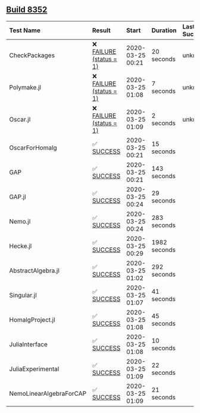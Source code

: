 ## [Build 8352](https://oscarci.mathematik.uni-kl.de/job/oscar/8352/)

| Test Name    | Result | Start | Duration | Last Success |
|:-------------|:-------|:------|:---------|:-------------|
| CheckPackages | ❌ [FAILURE (status = 1)](https://oscarci.mathematik.uni-kl.de/job/oscar/8352/artifact/logs/build-8352/CheckPackages.log) | 2020-03-25 00:21 | 20 seconds | unknown |
| Polymake.jl | ❌ [FAILURE (status = 1)](https://oscarci.mathematik.uni-kl.de/job/oscar/8352/artifact/logs/build-8352/Polymake.jl.log) | 2020-03-25 01:08 | 7 seconds | unknown |
| Oscar.jl | ❌ [FAILURE (status = 1)](https://oscarci.mathematik.uni-kl.de/job/oscar/8352/artifact/logs/build-8352/Oscar.jl.log) | 2020-03-25 01:09 | 2 seconds | unknown |
| OscarForHomalg | ✅ [SUCCESS](https://oscarci.mathematik.uni-kl.de/job/oscar/8352/artifact/logs/build-8352/OscarForHomalg.log) | 2020-03-25 00:21 | 15 seconds |  |
| GAP | ✅ [SUCCESS](https://oscarci.mathematik.uni-kl.de/job/oscar/8352/artifact/logs/build-8352/GAP.log) | 2020-03-25 00:21 | 143 seconds |  |
| GAP.jl | ✅ [SUCCESS](https://oscarci.mathematik.uni-kl.de/job/oscar/8352/artifact/logs/build-8352/GAP.jl.log) | 2020-03-25 00:24 | 29 seconds |  |
| Nemo.jl | ✅ [SUCCESS](https://oscarci.mathematik.uni-kl.de/job/oscar/8352/artifact/logs/build-8352/Nemo.jl.log) | 2020-03-25 00:24 | 283 seconds |  |
| Hecke.jl | ✅ [SUCCESS](https://oscarci.mathematik.uni-kl.de/job/oscar/8352/artifact/logs/build-8352/Hecke.jl.log) | 2020-03-25 00:29 | 1982 seconds |  |
| AbstractAlgebra.jl | ✅ [SUCCESS](https://oscarci.mathematik.uni-kl.de/job/oscar/8352/artifact/logs/build-8352/AbstractAlgebra.jl.log) | 2020-03-25 01:02 | 292 seconds |  |
| Singular.jl | ✅ [SUCCESS](https://oscarci.mathematik.uni-kl.de/job/oscar/8352/artifact/logs/build-8352/Singular.jl.log) | 2020-03-25 01:07 | 41 seconds |  |
| HomalgProject.jl | ✅ [SUCCESS](https://oscarci.mathematik.uni-kl.de/job/oscar/8352/artifact/logs/build-8352/HomalgProject.jl.log) | 2020-03-25 01:08 | 45 seconds |  |
| JuliaInterface | ✅ [SUCCESS](https://oscarci.mathematik.uni-kl.de/job/oscar/8352/artifact/logs/build-8352/JuliaInterface.log) | 2020-03-25 01:08 | 10 seconds |  |
| JuliaExperimental | ✅ [SUCCESS](https://oscarci.mathematik.uni-kl.de/job/oscar/8352/artifact/logs/build-8352/JuliaExperimental.log) | 2020-03-25 01:09 | 22 seconds |  |
| NemoLinearAlgebraForCAP | ✅ [SUCCESS](https://oscarci.mathematik.uni-kl.de/job/oscar/8352/artifact/logs/build-8352/NemoLinearAlgebraForCAP.log) | 2020-03-25 01:09 | 21 seconds |  |
